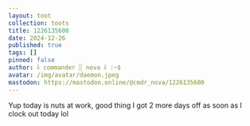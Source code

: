 ```yaml
---
layout: toot
collection: toots
title: 1226135600
date: 2024-12-26
published: true
tags: []
pinned: false
author: ⸸ commander ░ nova ⸸ :~$
avatar: /img/avatar/daemon.jpeg
mastodon: https://mastodon.online/@cmdr_nova/1226135600
---
```


Yup today is nuts at work, good thing I got 2 more days off as soon as I clock out today lol
